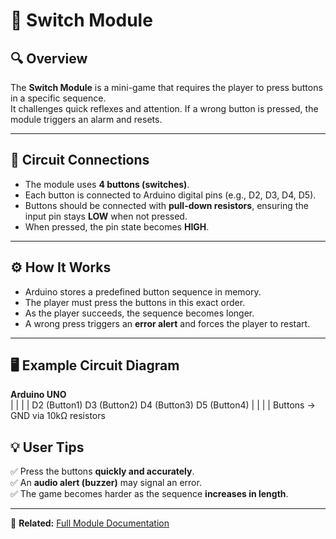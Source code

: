 # 🔀 Switch Module  

## 🔍 Overview  
The **Switch Module** is a mini-game that requires the player to press buttons in a specific sequence.  
It challenges quick reflexes and attention. If a wrong button is pressed, the module triggers an alarm and resets.  

---

## 🔌 Circuit Connections  
- The module uses **4 buttons (switches)**.  
- Each button is connected to Arduino digital pins (e.g., D2, D3, D4, D5).  
- Buttons should be connected with **pull-down resistors**, ensuring the input pin stays **LOW** when not pressed.  
- When pressed, the pin state becomes **HIGH**.  

---

## ⚙️ How It Works  
- Arduino stores a predefined button sequence in memory.  
- The player must press the buttons in this exact order.  
- As the player succeeds, the sequence becomes longer.  
- A wrong press triggers an **error alert** and forces the player to restart.  

---

## 🖥️ Example Circuit Diagram  

**Arduino UNO**  
| | | |
D2 (Button1) D3 (Button2) D4 (Button3) D5 (Button4)
| | | |
Buttons → GND via 10kΩ resistors

## 💡 User Tips  
✅ Press the buttons **quickly and accurately**.  
✅ An **audio alert (buzzer)** may signal an error.  
✅ The game becomes harder as the sequence **increases in length**.  

---

📎 **Related:** [Full Module Documentation](modules-list.md)